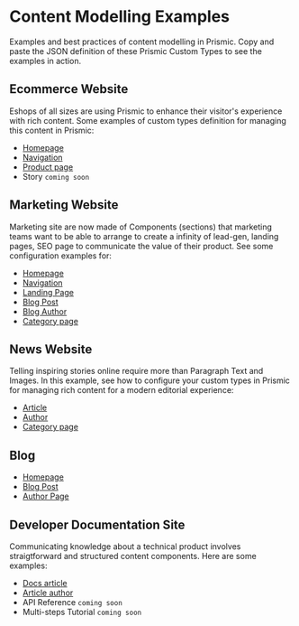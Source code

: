 # Content Modelling Examples
Examples and best practices of content modelling in Prismic. Copy and paste the JSON definition of these Prismic Custom Types to see the examples in action.

## Ecommerce Website
Eshops of all sizes are using Prismic to enhance their visitor's experience with rich content. Some examples of custom types definition for managing this content in Prismic:
* [Homepage](https://github.com/prismicio/content-modelling-examples/blob/main/Ecommerce/homepage.json)
* [Navigation](https://github.com/prismicio/content-modelling-examples/blob/main/Ecommerce/ecommerce_navigation.json)
* [Product page](https://github.com/prismicio/content-modelling-examples/blob/main/Ecommerce/ecommerce_product-page.json)
* Story `coming soon`

## Marketing Website
Marketing site are now made of Components (sections) that marketing teams want to be able to arrange to create a infinity of lead-gen, landing pages, SEO page to communicate the value of their product. See some configuration examples for:
* [Homepage](https://github.com/prismicio/content-modelling-examples/blob/main/Marketing/marketing_homepage.json)
* [Navigation](https://github.com/prismicio/content-modelling-examples/blob/main/Marketing/marketing_navigation.json)
* [Landing Page](https://github.com/prismicio/content-modelling-examples/blob/main/Marketing/landingpage.json)
* [Blog Post](https://github.com/prismicio/content-modelling-examples/blob/main/Marketing/marketing_blog-post.json)
* [Blog Author](https://github.com/prismicio/content-modelling-examples/blob/main/Marketing/marketing_author.json)
* [Category page](https://github.com/prismicio/content-modelling-examples/blob/main/Marketing/marketing_category-page.json)

## News Website
Telling inspiring stories online require more than Paragraph Text and Images. In this example, see how to configure your custom types in Prismic for managing rich content for a modern editorial experience:
* [Article](https://github.com/prismicio/content-modelling-examples/blob/main/Editorial/editorial_article.json)
* [Author](https://github.com/prismicio/content-modelling-examples/blob/main/Editorial/editorial_author.json)
* [Category page](https://github.com/prismicio/content-modelling-examples/blob/main/Editorial/editorial_category-page.json)

## Blog
* [Homepage](https://github.com/prismicio/content-modelling-examples/blob/main/Blog/homepage.json)
* [Blog Post](https://github.com/prismicio/content-modelling-examples/blob/main/Blog/blog_blog-post.json)
* [Author Page](https://github.com/prismicio/content-modelling-examples/blob/main/Blog/author.json)


## Developer Documentation Site
Communicating knowledge about a technical product involves straigtforward and structured content components. Here are some examples:
* [Docs article](https://github.com/prismicio/content-modelling-examples/blob/main/Documentation/documentation_article.json)
* [Article author](https://github.com/prismicio/content-modelling-examples/blob/main/Documentation/documentation_author.json)
* API Reference  `coming soon`
* Multi-steps Tutorial `coming soon`
